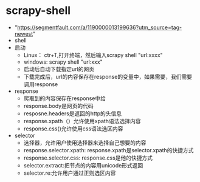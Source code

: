 # scrapy-shell

- "https://segmentfault.com/a/1190000013199636?utm_source=tag-newest"
- shell
- 启动
	- Linux： ctr+T,打开终端，然后输入scrapy shell "url:xxxx"
	- windows: scrapy shell "url:xxx"
	- 启动后自动下载指定url的网页
	- 下载完成后，url的内容保存在response的变量中，如果需要，我们需要调用response
- response
	- 爬取到的内容保存在response中给
	- response.body是网页的代码
	- resposne.headers是返回的http的头信息
	- response.xpath（）允许使用xpath语法选择内容
	- response.css()允许使用css语法选区内容
- selector
	- 选择器，允许用户使用选择器来选择自己想要的内容
	- response.selector.xpath: response.xpath是selector.xpath的快捷方式
	- response.selector.css: response.css是他的快捷方式
	- selector.extract:把节点的内容用unicode形式返回
	- selector.re:允许用户通过正则选区内容
